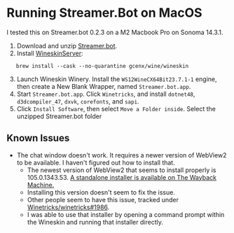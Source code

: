 # Running Streamer.Bot on MacOS

I tested this on Streamer.bot 0.2.3 on a M2 Macbook Pro on Sonoma 14.3.1.

1. Download and unzip [Streamer.bot](https://streamer.bot/).
2. Install [WineskinServer](https://github.com/Gcenx/WineskinServer):

```
   brew install --cask --no-quarantine gcenx/wine/wineskin
```

3. Launch Wineskin Winery. Install the `WS12WineCX64Bit23.7.1-1` engine, then
   create a New Blank Wrapper, named `Streamer.bot.app`.
4. Start `Streamer.bot.app`. Click `Winetricks`, and install `dotnet48`,
   `d3dcompiler_47`, `dxvk`, `corefonts`, and `sapi`.
5. Click `Install Software`, then select `Move a Folder inside`. Select the
   unzipped Streamer.bot folder

## Known Issues

- The chat window doesn't work. It requires a newer version of WebView2 to be available. I
  haven't figured out how to install that.
  - The newest version of WebView2 that seems to install properly is
    105.0.1343.53.
    [A standalone installer is available on The Wayback Machine.](https://web.archive.org/web/20210626091814/https://msedge.sf.dl.delivery.mp.microsoft.com/filestreamingservice/files/ee4e97c1-89a3-456f-b9f3-f29651316b7e/MicrosoftEdgeWebView2RuntimeInstallerX64.exe)
  - Installing this version doesn't seem to fix the issue.
  - Other people seem to have this issue, tracked under
    [Winetricks/winetricks#1986](https://github.com/Winetricks/winetricks/issues/1986).
  - I was able to use that installer by opening a command prompt within the
    Wineskin and running that installer directly.
